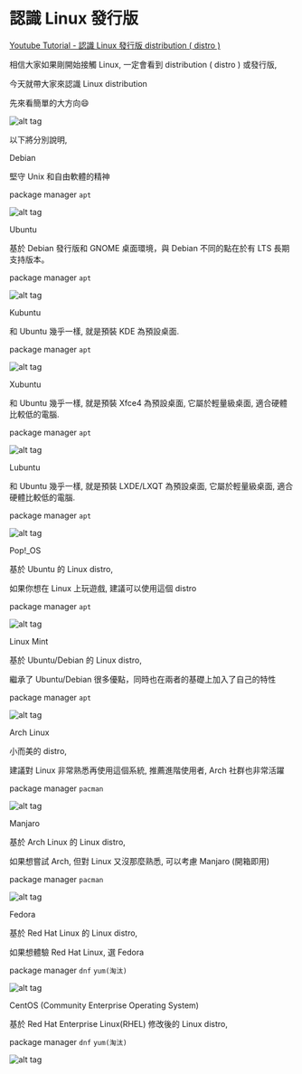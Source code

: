 # 認識 Linux 發行版

[Youtube Tutorial - 認識 Linux 發行版 distribution ( distro )]()

相信大家如果剛開始接觸 Linux, 一定會看到 distribution ( distro ) 或發行版,

今天就帶大家來認識 Linux distribution

先來看簡單的大方向:smile:

![alt tag](https://i.imgur.com/vRpTRhJ.png)

以下將分別說明,

Debian

堅守 Unix 和自由軟體的精神

package manager `apt`

![alt tag](https://i.imgur.com/qU60iOp.png)

Ubuntu

基於 Debian 發行版和 GNOME 桌面環境，與 Debian 不同的點在於有 LTS 長期支持版本。

package manager `apt`

![alt tag](https://i.imgur.com/qD6i2fj.png)

Kubuntu

和 Ubuntu 幾乎一樣, 就是預裝 KDE 為預設桌面.

package manager `apt`

![alt tag](https://i.imgur.com/8gQXSRT.png)

Xubuntu

和 Ubuntu 幾乎一樣, 就是預裝 Xfce4 為預設桌面, 它屬於輕量級桌面, 適合硬體比較低的電腦.

package manager `apt`

![alt tag](https://i.imgur.com/eDzs0ex.png)

Lubuntu

和 Ubuntu 幾乎一樣, 就是預裝 LXDE/LXQT 為預設桌面, 它屬於輕量級桌面, 適合硬體比較低的電腦.

package manager `apt`

![alt tag](https://i.imgur.com/hL2v8GQ.png)

Pop!_OS

基於 Ubuntu 的 Linux distro,

如果你想在 Linux 上玩遊戲, 建議可以使用這個 distro

package manager `apt`

![alt tag](https://i.imgur.com/1k1qR02.png)

Linux Mint

基於 Ubuntu/Debian 的 Linux distro,

繼承了 Ubuntu/Debian 很多優點，同時也在兩者的基礎上加入了自己的特性

package manager `apt`

![alt tag](https://i.imgur.com/0lh0IHt.png)

Arch Linux

小而美的 distro,

建議對 Linux 非常熟悉再使用這個系統, 推薦進階使用者, Arch 社群也非常活躍

package manager `pacman`

![alt tag](https://i.imgur.com/9hhhCDH.png)

Manjaro

基於 Arch Linux 的 Linux distro,

如果想嘗試 Arch, 但對 Linux 又沒那麼熟悉, 可以考慮 Manjaro (開箱即用)

package manager `pacman`

![alt tag](https://i.imgur.com/cq6iVRZ.png)

Fedora

基於 Red Hat Linux 的 Linux distro,

如果想體驗 Red Hat Linux, 選 Fedora

package manager `dnf` `yum(淘汰)`

![alt tag](https://i.imgur.com/lMpXuYa.png)

CentOS (Community Enterprise Operating System)

基於 Red Hat Enterprise Linux(RHEL) 修改後的 Linux distro,

package manager `dnf` `yum(淘汰)`

![alt tag](https://i.imgur.com/TDDkohP.png)

